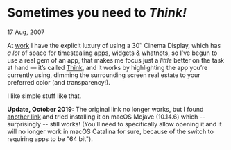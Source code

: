 Sometimes you need to *Think!*
==============================

<time datetime="2007-08-17T01:05:32+0200">17 Aug, 2007</time>

At [work][JAPP] I have the explicit luxury of using a 30″ Cinema Display, which has *a lot*
of space for timestealing apps, widgets & whatnots, so I’ve begun to use a real gem
of an app, that makes me focus just a *little* better on the task at hand — it’s called
[Think][THINK], and it works by highlighting the app you’re currently using, dimming the surrounding
screen real estate to your preferred color (and transparency!).

  [JAPP]: http://japp.dk/
  [THINK]: http://freeverse.cachefly.net/Mac/Think/Think.dmg

I like simple stuff like that.

**Update, October 2019:** The original link no longer works, but I found [another link][THINK2] and tried installing it
on macOS Mojave (10.14.6) which -- surprisingly -- still works! (You'll need to specifically allow opening it
and it will no longer work in macOS Catalina for sure, because of the switch to requiring apps to be "64 bit").

  [THINK2]: https://download.cnet.com/Think/3001-2072_4-139813.html

<data slug="think"></data>
